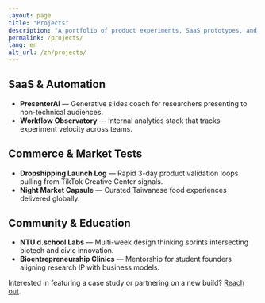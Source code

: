 ```yaml
---
layout: page
title: "Projects"
description: "A portfolio of product experiments, SaaS prototypes, and commerce sprints."
permalink: /projects/
lang: en
alt_url: /zh/projects/
---
```


## SaaS & Automation

- **PresenterAI** — Generative slides coach for researchers presenting to non-technical audiences.
- **Workflow Observatory** — Internal analytics stack that tracks experiment velocity across teams.

## Commerce & Market Tests

- **Dropshipping Launch Log** — Rapid 3-day product validation loops pulling from TikTok Creative Center signals.
- **Night Market Capsule** — Curated Taiwanese food experiences delivered globally.

## Community & Education

- **NTU d.school Labs** — Multi-week design thinking sprints intersecting biotech and civic innovation.
- **Bioentrepreneurship Clinics** — Mentorship for student founders aligning research IP with business models.

Interested in featuring a case study or partnering on a new build? [Reach out](mailto:tomnandy922@gmail.com).
